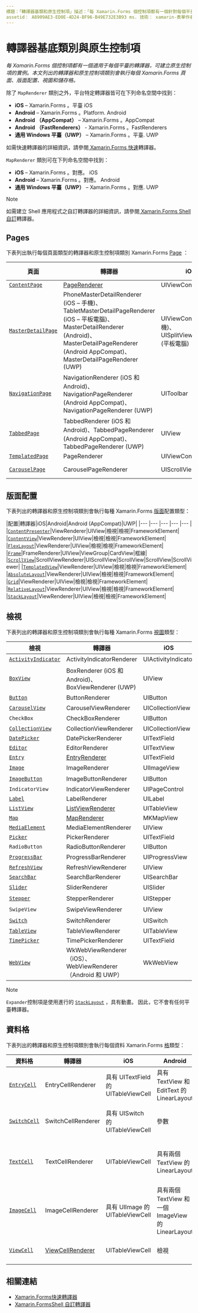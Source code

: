 ```yaml
---
標題：「轉譯器基類和原生控制項」描述：「每 Xamarin.Forms 個控制項都有一個針對每個平臺的轉譯器，可建立原生控制項的實例。 本文列出的轉譯器和原生控制項類別，會執行每個 Xamarin.Forms 頁面、版面配置、視圖和儲存格。」
assetid： A8909AE3-ED0E-4D24-BF96-B49E732E3B93 ms. 技術： xamarin-表單作者： davidbritch ms. author： dabritch ms. 日期：04/17/2020 否-loc： [ Xamarin.Forms ， Xamarin.Essentials ]
---
```


# <a name="renderer-base-classes-and-native-controls"></a>轉譯器基底類別與原生控制項

_每 Xamarin.Forms 個控制項都有一個適用于每個平臺的轉譯器，可建立原生控制項的實例。本文列出的轉譯器和原生控制項類別會執行每個 Xamarin.Forms 頁面、版面配置、視圖和儲存格。_

除了 `MapRenderer` 類別之外，平台特定轉譯器皆可在下列命名空間中找到：

- **iOS** – Xamarin.Forms 。平臺 iOS
- **Android** – Xamarin.Forms 。Platform. Android
- **Android （AppCompat）** – Xamarin.Forms 。AppCompat
- **Android （FastRenderers）**  -  Xamarin.Forms 。FastRenderers
- **通用 Windows 平臺（UWP）** – Xamarin.Forms 。平臺. UWP

如需快速轉譯器的詳細資訊，請參閱[ Xamarin.Forms 快速](~/xamarin-forms/internals/fast-renderers.md)轉譯器。

`MapRenderer` 類別可在下列命名空間中找到：

- **iOS** – Xamarin.Forms 。對應。 iOS
- **Android** – Xamarin.Forms 。對應。 Android
- **通用 Windows 平臺（UWP）** – Xamarin.Forms 。對應. UWP

> [!NOTE]
> 如需建立 Shell 應用程式之自訂轉譯器的詳細資訊，請參閱[ Xamarin.Forms Shell 自訂](~/xamarin-forms/app-fundamentals/shell/customrenderers.md)轉譯器。

## <a name="pages"></a>Pages

下表列出執行每個頁面類型的轉譯器和原生控制項類別 Xamarin.Forms [Page](~/xamarin-forms/user-interface/controls/pages.md) ：

|頁面|轉譯器|iOS|Android|Android (AppCompat)|UWP|
|--- |--- |--- |--- |--- |--- |
|[`ContentPage`](xref:Xamarin.Forms.ContentPage)|[PageRenderer](~/xamarin-forms/app-fundamentals/custom-renderer/contentpage.md)|UIViewController|ViewGroup||FrameworkElement|
|[`MasterDetailPage`](xref:Xamarin.Forms.MasterDetailPage)|PhoneMasterDetailRenderer (iOS – 手機)、TabletMasterDetailPageRenderer (iOS – 平板電腦)、MasterDetailRenderer (Android)、MasterDetailPageRenderer (Android AppCompat)、MasterDetailPageRenderer (UWP)|UIViewController (手機)、UISplitViewController (平板電腦)|DrawerLayout (v4)|DrawerLayout (v4)|FrameworkElement (自訂控制項)|
|[`NavigationPage`](xref:Xamarin.Forms.NavigationPage)|NavigationRenderer (iOS 和 Android)、NavigationPageRenderer (Android AppCompat)、NavigationPageRenderer (UWP)|UIToolbar|ViewGroup|ViewGroup|FrameworkElement (自訂控制項)|
|[`TabbedPage`](xref:Xamarin.Forms.TabbedPage)|TabbedRenderer (iOS 和 Android)、TabbedPageRenderer (Android AppCompat)、TabbedPageRenderer (UWP)|UIView|ViewPager|ViewPager|FrameworkElement (樞紐)|
|[`TemplatedPage`](xref:Xamarin.Forms.TemplatedPage)|PageRenderer|UIViewController|ViewGroup||FrameworkElement|
|[`CarouselPage`](xref:Xamarin.Forms.CarouselPage)|CarouselPageRenderer|UIScrollView|ViewPager|ViewPager|FrameworkElement (FlipView)|

## <a name="layouts"></a>版面配置

下表列出的轉譯器和原生控制項類別會執行每種 Xamarin.Forms [版面](~/xamarin-forms/user-interface/controls/layouts.md)配置類型：

|配置|轉譯器|iOS|Android|Android (AppCompat)|UWP|
|--- |--- |--- |--- |--- |
|[`ContentPresenter`](xref:Xamarin.Forms.ContentPresenter)|ViewRenderer|UIView|檢視|檢視|FrameworkElement|
|[`ContentView`](xref:Xamarin.Forms.ContentView)|ViewRenderer|UIView|檢視|檢視|FrameworkElement|
|[`FlexLayout`](xref:Xamarin.Forms.FlexLayout)|ViewRenderer|UIView|檢視|檢視|FrameworkElement|
|[`Frame`](xref:Xamarin.Forms.Frame)|FrameRenderer|UIView|ViewGroup|CardView|框線|
|[`ScrollView`](xref:Xamarin.Forms.ScrollView)|ScrollViewRenderer|UIScrollView|ScrollView|ScrollView|ScrollViewer|
|[`TemplatedView`](xref:Xamarin.Forms.TemplatedView)|ViewRenderer|UIView|檢視|檢視|FrameworkElement|
|[`AbsoluteLayout`](xref:Xamarin.Forms.AbsoluteLayout)|ViewRenderer|UIView|檢視|檢視|FrameworkElement|
|[`Grid`](xref:Xamarin.Forms.Grid)|ViewRenderer|UIView|檢視|檢視|FrameworkElement|
|[`RelativeLayout`](xref:Xamarin.Forms.RelativeLayout)|ViewRenderer|UIView|檢視|檢視|FrameworkElement|
|[`StackLayout`](xref:Xamarin.Forms.StackLayout)|ViewRenderer|UIView|檢視|檢視|FrameworkElement|

## <a name="views"></a>檢視

下表列出的轉譯器和原生控制項類別會執行每種 Xamarin.Forms [視圖](~/xamarin-forms/user-interface/controls/views.md)類型：

|檢視|轉譯器|iOS|Android|Android (AppCompat)|UWP|
|--- |--- |--- |--- |--- |--- |
|[`ActivityIndicator`](xref:Xamarin.Forms.ActivityIndicator)|ActivityIndicatorRenderer|UIActivityIndicator|進度列||進度列|
|[`BoxView`](xref:Xamarin.Forms.BoxView)|BoxRenderer (iOS 和 Android)、BoxViewRenderer (UWP)|UIView|ViewGroup||矩形|
|[`Button`](xref:Xamarin.Forms.Button)|ButtonRenderer|UIButton|按鈕|AppCompatButton|按鈕|
|[`CarouselView`](xref:Xamarin.Forms.CarouselView)|CarouselViewRenderer|UICollectionView||RecyclerView|ListViewBase|
|`CheckBox`|CheckBoxRenderer|UIButton||AppCompatCheckBox|核取方塊|
|[`CollectionView`](xref:Xamarin.Forms.CollectionView)|CollectionViewRenderer|UICollectionView||RecyclerView|ListViewBase|
|[`DatePicker`](xref:Xamarin.Forms.DatePicker)|DatePickerRenderer|UITextField|EditText||DatePicker|
|[`Editor`](xref:Xamarin.Forms.Editor)|EditorRenderer|UITextView|EditText||TextBox|
|[`Entry`](xref:Xamarin.Forms.Entry)|[EntryRenderer](~/xamarin-forms/app-fundamentals/custom-renderer/entry.md)|UITextField|EditText||TextBox|
|[`Image`](xref:Xamarin.Forms.Image)|ImageRenderer|UIImageView|ImageView||映像|
|[`ImageButton`](xref:Xamarin.Forms.ImageButton)|ImageButtonRenderer|UIButton||AppCompatImageButton|按鈕|
|`IndicatorView`|IndicatorViewRenderer|UIPageControl||LinearLayout||
|[`Label`](xref:Xamarin.Forms.Label)|LabelRenderer|UILabel|TextView||TextBlock|
|[`ListView`](xref:Xamarin.Forms.ListView)|[ListViewRenderer](~/xamarin-forms/app-fundamentals/custom-renderer/listview.md)|UITableView|ListView||ListView|
|[`Map`](xref:Xamarin.Forms.Maps.Map)|[MapRenderer](~/xamarin-forms/app-fundamentals/custom-renderer/map-pin.md)|MKMapView|MapView||MapControl|
|[`MediaElement`](xref:Xamarin.Forms.MediaElement)|MediaElementRenderer|UIView||VideoView|MediaElement|
|[`Picker`](xref:Xamarin.Forms.Picker)|PickerRenderer|UITextField|EditText|EditText|ComboBox|
|`RadioButton`|RadioButtonRenderer|UIButton||AppCompatRadioButton|RadioButton|
|[`ProgressBar`](xref:Xamarin.Forms.ProgressBar)|ProgressBarRenderer|UIProgressView|進度列||進度列|
|[`RefreshView`](xref:Xamarin.Forms.RefreshView)|RefreshViewRenderer|UIView||SwipeRefreshLayout|RefreshContainer|
|[`SearchBar`](xref:Xamarin.Forms.SearchBar)|SearchBarRenderer|UISearchBar|SearchView||AutoSuggestBox|
|[`Slider`](xref:Xamarin.Forms.Slider)|SliderRenderer|UISlider|SeekBar||滑桿|
|[`Stepper`](xref:Xamarin.Forms.Stepper)|StepperRenderer|UIStepper|LinearLayout||控制|
|`SwipeView`|SwipeViewRenderer|UIView||檢視|SwipeControl|
|[`Switch`](xref:Xamarin.Forms.Switch)|SwitchRenderer|UISwitch|參數|SwitchCompat|ToggleSwitch|
|[`TableView`](xref:Xamarin.Forms.TableView)|TableViewRenderer|UITableView|ListView||ListView|
|[`TimePicker`](xref:Xamarin.Forms.TimePicker)|TimePickerRenderer|UITextField|EditText||TimePicker|
|[`WebView`](xref:Xamarin.Forms.WebView)|WkWebViewRenderer （iOS）、WebViewRenderer （Android 和 UWP）|WkWebView|WebView||WebView|

> [!NOTE]
> `Expander`控制項是使用進行的 [`StackLayout`](xref:Xamarin.Forms.StackLayout) ，具有動畫。 因此，它不會有任何平臺轉譯器。

## <a name="cells"></a>資料格

下表列出的轉譯器和原生控制項類別會執行每個資料 Xamarin.Forms [格](~/xamarin-forms/user-interface/controls/cells.md)類型：

|資料格|轉譯器|iOS|Android|UWP|
|--- |--- |--- |--- |--- |
|[`EntryCell`](xref:Xamarin.Forms.EntryCell)|EntryCellRenderer|具有 UITextField 的 UITableViewCell|具有 TextView 和 EditText 的 LinearLayout|具有 TextBox 的 DataTemplate|
|[`SwitchCell`](xref:Xamarin.Forms.SwitchCell)|SwitchCellRenderer|具有 UISwitch 的 UITableViewCell|參數|具有 Grid 的 DataTemplate，包含 TextBlock 和 ToggleSwitch|
|[`TextCell`](xref:Xamarin.Forms.TextCell)|TextCellRenderer|UITableViewCell|具有兩個 TextView 的 LinearLayout|具有 StackPanel 的 DataTemplate，包含兩個 TextBlock|
|[`ImageCell`](xref:Xamarin.Forms.ImageCell)|ImageCellRenderer|具有 UIImage 的 UITableViewCell|具有兩個 TextView 和一個 ImageView 的 LinearLayout|具有 Grid 的 DataTemplate，包含一個 Image 和兩個 TextBlock|
|[`ViewCell`](xref:Xamarin.Forms.ViewCell)|[ViewCellRenderer](~/xamarin-forms/app-fundamentals/custom-renderer/viewcell.md)|UITableViewCell|檢視|具有 ContentPresenter 的 DataTemplate|

## <a name="related-links"></a>相關連結

- [Xamarin.Forms快速轉譯器](~/xamarin-forms/internals/fast-renderers.md)
- [Xamarin.FormsShell 自訂轉譯器](~/xamarin-forms/app-fundamentals/shell/customrenderers.md)
